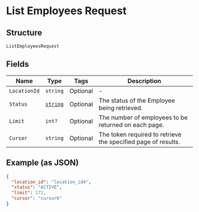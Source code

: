 
# List Employees Request

## Structure

`ListEmployeesRequest`

## Fields

| Name | Type | Tags | Description |
|  --- | --- | --- | --- |
| `LocationId` | `string` | Optional | - |
| `Status` | [`string`](/doc/models/employee-status.md) | Optional | The status of the Employee being retrieved. |
| `Limit` | `int?` | Optional | The number of employees to be returned on each page. |
| `Cursor` | `string` | Optional | The token required to retrieve the specified page of results. |

## Example (as JSON)

```json
{
  "location_id": "location_id4",
  "status": "ACTIVE",
  "limit": 172,
  "cursor": "cursor6"
}
```

